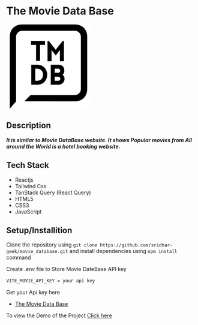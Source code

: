 # The Movie Data Base
![Logo](public/logo.png)

## Description
***It is similar to Movie DataBase website. It shows Popular movies from All around the World is a hotel booking website.***

## Tech Stack
- Reactjs
- Tailwind Css
- TanStack Query (React Query)
- HTML5
- CSS3
- JavaScript

## Setup/Installition
Clone the repository using `git clone https://github.com/sridhar-geek/movie_database.git`
 and install dependencies using  `npm install` command

Create .env file to Store Movie DateBase API key 

  ```sh
VITE_MOVIE_API_KEY = your api key 
```

Get your Api key here
- [The Movie Data Base](https://developer.themoviedb.org/docs/getting-started)


To view the Demo of the Project [Click here](https://movie-database-zeta-rosy.vercel.app/)